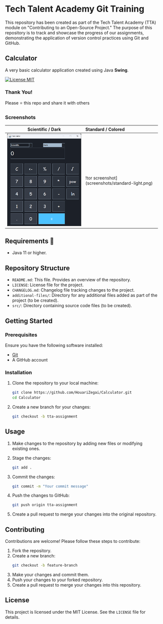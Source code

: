 # Tech Talent Academy Git Training

This repository has been created as part of the Tech Talent Academy (TTA) module on "Contributing to an Open-Source Project." The purpose of this repository is to track and showcase the progress of our assignments, demonstrating the application of version control practices using Git and GitHub.

## Calculator

A very basic calculator application created using Java **Swing**.

[![License MIT](https://img.shields.io/badge/license-MIT-blue.svg)](LICENSE)

### Thank You!

Please ⭐️ this repo and share it with others

### Screenshots

|                Scientific / Dark                | Standard / Colored |
:------------------------------------------------:|:-------------------|
 ![Dark calculator screenshot](screenshots/scientific-dark.png) | !tor screenshot](screenshots/standard-light.png)

## Requirements 🔧

* Java 11 or higher.

## Repository Structure

- `README.md`: This file. Provides an overview of the repository.
- `LICENSE`: License file for the project.
- `CHANGELOG.md`: Changelog file tracking changes to the project.
- `additional-files/`: Directory for any additional files added as part of the project (to be created).
- `src/`: Directory containing source code files (to be created).

## Getting Started

### Prerequisites

Ensure you have the following software installed:
- [Git](https://git-scm.com/)
- A GitHub account

### Installation

1. Clone the repository to your local machine:
    ```bash
    git clone https://github.com/HouariZegai/Calculator.git
    cd Calculator
    ```
2. Create a new branch for your changes:
    ```bash
    git checkout -b tta-assignment
    ```

## Usage

1. Make changes to the repository by adding new files or modifying existing ones.
2. Stage the changes:
    ```bash
    git add .
    ```
3. Commit the changes:
    ```bash
    git commit -m "Your commit message"
    ```
4. Push the changes to GitHub:
    ```bash
    git push origin tta-assignment
    ```

5. Create a pull request to merge your changes into the original repository.

## Contributing

Contributions are welcome! Please follow these steps to contribute:
1. Fork the repository.
2. Create a new branch:
    ```bash
    git checkout -b feature-branch
    ```
3. Make your changes and commit them.
4. Push your changes to your forked repository.
5. Create a pull request to merge your changes into this repository.

## License

This project is licensed under the MIT License. See the `LICENSE` file for details.


